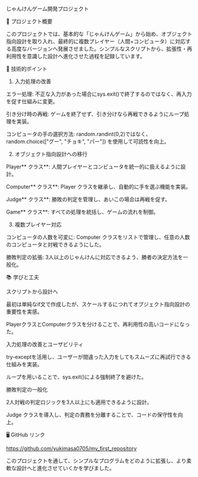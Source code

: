 じゃんけんゲーム開発プロジェクト

📌 プロジェクト概要

このプロジェクトでは、基本的な「じゃんけんゲーム」から始め、オブジェクト指向設計を取り入れ、最終的に複数プレイヤー（人間+コンピュータ）に対応する高度なバージョンへ発展させました。シンプルなスクリプトから、拡張性・再利用性を意識した設計へ進化させた過程を記録しています。

🔧 技術的ポイント

1. 入力処理の改善

エラー処理: 不正な入力があった場合にsys.exit()で終了するのではなく、再入力を促す仕組みに変更。

引き分け時の再戦: ゲームを終了せず、引き分けなら再戦できるようにループ処理を実装。

コンピュータの手の選択方法: random.randint(0,2)ではなく、random.choice(["グー", "チョキ", "パー"]) を使用して可読性を向上。

2. オブジェクト指向設計への移行

Player** クラス**: 人間プレイヤーとコンピュータを統一的に扱えるように設計。

Computer** クラス**: Player クラスを継承し、自動的に手を選ぶ機能を実装。

Judge** クラス**: 勝敗の判定を管理し、あいこの場合は再戦を促す。

Game** クラス**: すべての処理を統括し、ゲームの流れを制御。

3. 複数プレイヤー対応

コンピュータの人数を可変に: Computer クラスをリストで管理し、任意の人数のコンピュータと対戦できるようにした。

勝敗判定の拡張: 3人以上のじゃんけんに対応できるよう、勝者の決定方法を一般化。

📚 学びと工夫

スクリプトから設計へ

最初は単純なif文で作成したが、スケールするにつれてオブジェクト指向設計の重要性を実感。

PlayerクラスとComputerクラスを分けることで、再利用性の高いコードになった。

入力処理の改善とユーザビリティ

try-exceptを活用し、ユーザーが間違った入力をしてもスムーズに再試行できる仕組みを実装。

ループを用いることで、sys.exit()による強制終了を避けた。

勝敗判定の一般化

2人対戦の判定ロジックを3人以上にも適用できるように設計。

Judge クラスを導入し、判定の責務を分離することで、コードの保守性を向上。

🖥️ GitHub リンク

https://github.com/yukimasa0705/my_first_repository

このプロジェクトを通して、シンプルなプログラムをどのように拡張し、より柔軟な設計へと進化させていくかを学びました。

